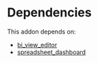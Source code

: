 # Dependencies

This addon depends on:

- [bi_view_editor](../../odoo-bringout-oca-reporting-engine-bi_view_editor)
- [spreadsheet_dashboard](../../odoo-bringout-oca-ocb-spreadsheet_dashboard)
